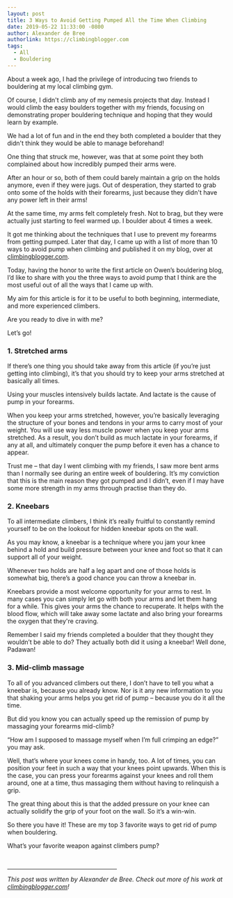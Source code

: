 ```yaml
---
layout: post
title: 3 Ways to Avoid Getting Pumped All the Time When Climbing
date: 2019-05-22 11:33:00 -0800
author: Alexander de Bree
authorlink: https://climbingblogger.com
tags:
  - All
  - Bouldering
---
```


About a week ago, I had the privilege of introducing two friends to bouldering at my local climbing gym.

Of course, I didn't climb any of my nemesis projects that day. Instead I would climb the easy boulders together with my friends, focusing on demonstrating proper bouldering technique and hoping that they would learn by example.

We had a lot of fun and in the end they both completed a boulder that they didn't think they would be able to manage beforehand!

One thing that struck me, however, was that at some point they both complained about how incredibly pumped their arms were.

After an hour or so, both of them could barely maintain a grip on the holds anymore, even if they were jugs. Out of desperation, they started to grab onto some of the holds with their forearms, just because they didn't have any power left in their arms!

At the same time, my arms felt completely fresh. Not to brag, but they were actually just starting to feel warmed up. I boulder about 4 times a week.

It got me thinking about the techniques that I use to prevent my forearms from getting pumped. Later that day, I came up with a list of more than 10 ways to avoid pump when climbing and published it on my blog, over at [climbingblogger.com](https://climbingblogger.com).

Today, having the honor to write the first article on Owen’s bouldering blog, I’d like to share with you the three ways to avoid pump that I think are the most useful out of all the ways that I came up with.

My aim for this article is for it to be useful to both beginning, intermediate, and more experienced climbers.

Are you ready to dive in with me?

Let’s go!

### **1. Stretched arms**

If there’s one thing you should take away from this article (if you’re just getting into climbing), it’s that you should try to keep your arms stretched at basically all times.

Using your muscles intensively builds lactate. And lactate is the cause of pump in your forearms.

When you keep your arms stretched, however, you’re basically leveraging the structure of your bones and tendons in your arms to carry most of your weight. You will use way less muscle power when you keep your arms stretched. As a result, you don’t build as much lactate in your forearms, if any at all, and ultimately conquer the pump before it even has a chance to appear.

Trust me – that day I went climbing with my friends, I saw more bent arms than I normally see during an entire week of bouldering. It’s my conviction that this is the main reason they got pumped and I didn’t, even if I may have some more strength in my arms through practise than they do.

### **2. Kneebars**

To all intermediate climbers, I think it’s really fruitful to constantly remind yourself to be on the lookout for hidden kneebar spots on the wall.

As you may know, a kneebar is a technique where you jam your knee behind a hold and build pressure between your knee and foot so that it can support all of your weight.

Whenever two holds are half a leg apart and one of those holds is somewhat big, there’s a good chance you can throw a kneebar in.

Kneebars provide a most welcome opportunity for your arms to rest. In many cases you can simply let go with both your arms and let them hang for a while. This gives your arms the chance to recuperate. It helps with the blood flow, which will take away some lactate and also bring your forearms the oxygen that they're craving.  

Remember I said my friends completed a boulder that they thought they wouldn’t be able to do? They actually both did it using a kneebar! Well done, Padawan!

### **3. Mid-climb massage**

To all of you advanced climbers out there, I don’t have to tell you what a kneebar is, because you already know. Nor is it any new information to you that shaking your arms helps you get rid of pump – because you do it all the time.

But did you know you can actually speed up the remission of pump by massaging your forearms mid-climb?

“How am I supposed to massage myself when I’m full crimping an edge?” you may ask.

Well, that’s where your knees come in handy, too. A lot of times, you can position your feet in such a way that your knees point upwards. When this is the case, you can press your forearms against your knees and roll them around, one at a time, thus massaging them without having to relinquish a grip.

The great thing about this is that the added pressure on your knee can actually solidify the grip of your foot on the wall. So it’s a win-win.

So there you have it! These are my top 3 favorite ways to get rid of pump when bouldering.

What’s your favorite weapon against climbers pump?

<br>

<hr width="50%">

_This post was written by Alexander de Bree. Check out more of his work at [climbingblogger.com](https://climbingblogger.com/)!_
